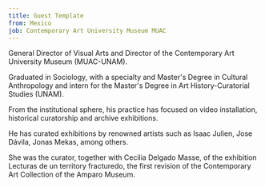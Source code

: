 ```yaml
---
title: Guest Template
from: Mexico
job: Contemporary Art University Museum MUAC
---
```


General Director of Visual Arts and Director of the Contemporary Art University Museum (MUAC-UNAM).

Graduated in Sociology, with a specialty and Master's Degree in Cultural Anthropology and intern for the Master's Degree in Art History-Curatorial Studies (UNAM).

From the institutional sphere, his practice has focused on video installation, historical curatorship and archive exhibitions.

He has curated exhibitions by renowned artists such as Isaac Julien, Jose Dávila, Jonas Mekas, among others.

She was the curator, together with Cecilia Delgado Masse, of the exhibition Lecturas de un territory fracturedo, the first revision of the Contemporary Art Collection of the Amparo Museum.